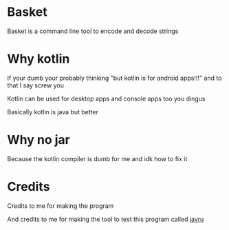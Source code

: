 # Basket
 Basket is a command line tool to encode and decode strings

# Why kotlin
 If your dumb your probably thinking "but kotlin is for android apps!!!" and to that I say screw you
 
 Kotlin can be used for desktop apps and console apps too you dingus
 
 Basically kotlin is java but better

# Why no jar
 Because the kotlin compiler is dumb for me and idk how to fix it

# Credits
 Credits to me for making the program
 
 And credits to me for making the tool to test this program called [javru](https://github.com/Thepuppetqueen57/Javru)
